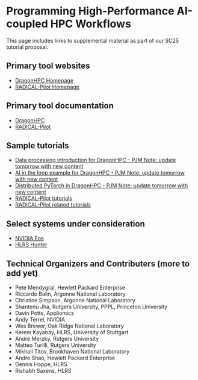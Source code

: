 # Programming High-Performance AI-coupled HPC Workflows
This page includes links to supplemental material as part of our SC25 tutorial proposal.

## Primary tool websites
* [DragonHPC Homepage](http://dragonhpc.org)
* [RADICAL-Pilot Homepage](https://radical-cybertools.github.io/radical-pilot/index.html)

## Primary tool documentation
* [DragonHPC](https://dragonhpc.github.io/dragon/doc/_build/html/index.html)
* [RADICAL-Pilot](https://radicalpilot.readthedocs.io/en/stable/)

## Sample tutorials
* [Data processing introduction for DragonHPC - PJM Note: update tomorrow with new content](https://dragonhpc.github.io/dragon/doc/_build/html/uses/data_processing.html)
* [AI in the loop example for DragonHPC - PJM Note: update tomorrow with new content](https://dragonhpc.github.io/dragon/doc/_build/html/cbook/ai-in-the-loop.html)
* [Distributed PyTorch in DragonHPC - PJM Note: update tomorrow with new content](https://dragonhpc.github.io/dragon/doc/_build/html/uses/distributed_training.html)
* [RADICAL-Pilot tutorials](https://github.com/radical-cybertools/tutorials)
* [RADICAL-Pilot related tutorials](https://github.com/radical-cybertools/tutorials/wiki)

## Select systems under consideration
* [NVIDIA Eos](https://blogs.nvidia.com/blog/eos/)
* [HLRS Hunter](https://www.hlrs.de/solutions/systems/hunter)

## Technical Organizers and Contributers (more to add yet)
* Pete Mendygral, Hewlett Packard Enterprise
* Riccardo Balin, Argonne National Laboratory
* Christine Simpson, Argonne National Laboratory
* Shantenu Jha, Rutgers University, PPPL, Princeton University
* Davin Potts, Appliomics
* Andy Terrel, NVIDIA
* Wes Brewer, Oak Ridge National Laboratory
* Kerem Kayabay, HLRS, University of Stuttgart
* Andre Merzky, Rutgers University
* Matteo Turilli, Rutgers University
* Mikhail Titov, Brookhaven National Laboratory
* Andre Shao, Hewlett Packard Enterprise
* Dennis Hoppe, HLRS
* Rishabh Saxens, HLRS
